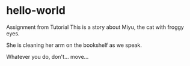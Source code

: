 # hello-world
Assignment from Tutorial
This is a story about Miyu, the cat with froggy eyes.

She is cleaning her arm on the bookshelf as we speak.

Whatever you do, don't... move...
